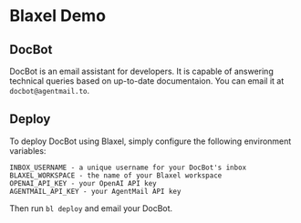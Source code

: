 # Blaxel Demo

## DocBot

DocBot is an email assistant for developers. It is capable of answering technical queries based on up-to-date documentaion. You can email it at `docbot@agentmail.to`.

## Deploy

To deploy DocBot using Blaxel, simply configure the following environment variables:

```
INBOX_USERNAME - a unique username for your DocBot's inbox
BLAXEL_WORKSPACE - the name of your Blaxel workspace
OPENAI_API_KEY - your OpenAI API key
AGENTMAIL_API_KEY - your AgentMail API key
```

Then run `bl deploy` and email your DocBot.
